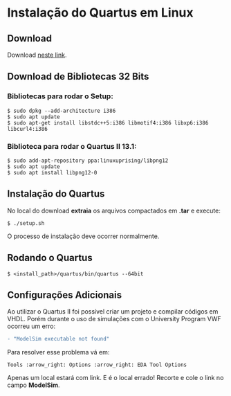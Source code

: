 # Instalação do Quartus em Linux

<!--- Texto --->

## Download

Download [neste link](https://download.altera.com/akdlm/software/acdsinst/13.1/162/ib_tar/Quartus-web-13.1.0.162-linux.tar).

## Download de Bibliotecas 32 Bits

<!--- Texto --->

### Bibliotecas para rodar o Setup:

```console
$ sudo dpkg --add-architecture i386
$ sudo apt update
$ sudo apt-get install libstdc++5:i386 libmotif4:i386 libxp6:i386 libcurl4:i386
```

### Biblioteca para rodar o Quartus II 13.1:

```console
$ sudo add-apt-repository ppa:linuxuprising/libpng12
$ sudo apt update
$ sudo apt install libpng12-0
```

## Instalação do Quartus

No local do download **extraia** os arquivos compactados em **.tar** e execute:

```console
$ ./setup.sh
```

O processo de instalação deve ocorrer normalmente.

## Rodando o Quartus

<!--- Texto --->

```console
$ <install_path>/quartus/bin/quartus --64bit
```

## Configurações Adicionais

Ao utilizar o Quartus II foi possível criar um projeto e compilar códigos em VHDL. Porém durante o uso de simulações com o University Program VWF ocorreu um erro:

```diff
- "ModelSim executable not found"
```

Para resolver esse problema vá em:

```
Tools :arrow_right: Options :arrow_right: EDA Tool Options
```

Apenas um local estará com link. E é o local errado!
Recorte e cole o link no campo **ModelSim**.
